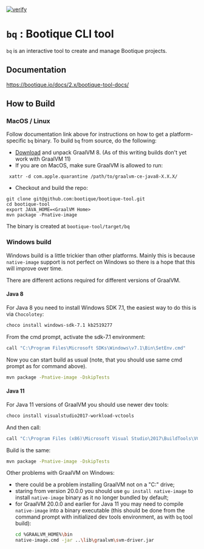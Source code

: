 <!--
  Licensed to ObjectStyle LLC under one
  or more contributor license agreements.  See the NOTICE file
  distributed with this work for additional information
  regarding copyright ownership.  The ObjectStyle LLC licenses
  this file to you under the Apache License, Version 2.0 (the
  "License"); you may not use this file except in compliance
  with the License.  You may obtain a copy of the License at

    http://www.apache.org/licenses/LICENSE-2.0

  Unless required by applicable law or agreed to in writing,
  software distributed under the License is distributed on an
  "AS IS" BASIS, WITHOUT WARRANTIES OR CONDITIONS OF ANY
  KIND, either express or implied.  See the License for the
  specific language governing permissions and limitations
  under the License.
  -->

[![verify](https://github.com/bootique/bootique-tool/actions/workflows/verify.yml/badge.svg)](https://github.com/bootique/bootique-tool/actions/workflows/verify.yml)

# `bq` : Bootique CLI tool

`bq` is an interactive tool to create and manage Bootique projects.

## Documentation

https://bootique.io/docs/2.x/bootique-tool-docs/

## How to Build


### MacOS / Linux

Follow documentation link above for instructions on how to get a platform-specific `bq` binary. To build `bq` from
source, do the following:

* [Download](https://github.com/graalvm/graalvm-ce-builds/releases) and unpack GraalVM 8. (As of this writing builds
don't yet work with GraalVM 11)
* If you are on MacOS, make sure GraalVM is allowed to run:
```
 xattr -d com.apple.quarantine /path/to/graalvm-ce-java8-X.X.X/
```

* Checkout and build the repo:
```
git clone git@github.com:bootique/bootique-tool.git
cd bootique-tool
export JAVA_HOME=<GraalVM Home>
mvn package -Pnative-image
```
The binary is created at `bootique-tool/target/bq`
  
### Windows build

Windows build is a little trickier than other platforms. 
Mainly this is because `native-image` support is not perfect on Windows so there is a hope that this will improve over time.

There are different actions required for different versions of GraalVM.

#### Java 8
For Java 8 you need to install Windows SDK 7.1, the easiest way to do this is via `Chocolotey`:

```bash
choco install windows-sdk-7.1 kb2519277
``` 
From the cmd prompt, activate the sdk-7.1 environment:

```bash
call "C:\Program Files\Microsoft SDKs\Windows\v7.1\Bin\SetEnv.cmd"
```

Now you can start build as usual (note, that you should use same cmd prompt as for command above).

```bash
mvn package -Pnative-image -DskipTests
```

#### Java 11
  
For Java 11 versions of GraalVM you should use newer dev tools:

```bash
choco install visualstudio2017-workload-vctools
``` 

And then call:
```bash
call "C:\Program Files (x86)\Microsoft Visual Studio\2017\BuildTools\VC\Auxiliary\Build\vcvars64.bat"
```

Build is the same:
```bash
mvn package -Pnative-image -DskipTests
```

Other problems with GraalVM on Windows:

* there could be a problem installing GraalVM not on a "C:" drive;
* staring from version 20.0.0 you should use `gu install native-image` to install `native-image` binary as it no longer bundled by default;
* for GraalVM 20.0.0 and earlier for Java 11 you may need to compile `native-image` into a binary executable (this should be done
  from the command prompt with initialized dev tools environment, as with `bq` tool build):
    ```bash
    cd %GRAALVM_HOME%\bin
    native-image.cmd -jar ..\lib\graalvm\svm-driver.jar
    ``` 
  



